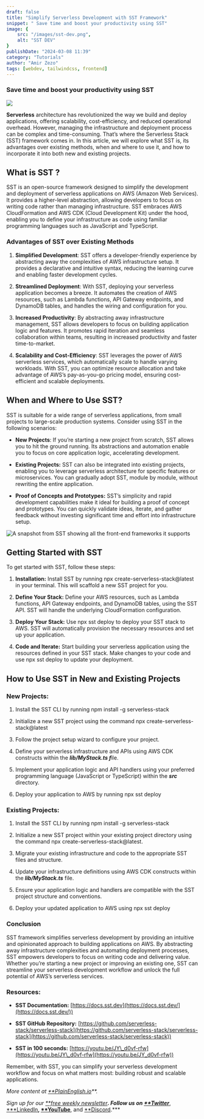 ```yaml
---
draft: false
title: "Simplify Serverless Development with SST Framework"
snippet: " Save time and boost your productivity using SST"
image: {
    src: "/images/sst-dev.png",
    alt: "SST DEV"
}
publishDate: "2024-03-08 11:39"
category: "Tutorials"
author: "Amir Zezo"
tags: [webdev, tailwindcss, frontend]
---
```


### Save time and boost your productivity using SST

![](/images/sst-dev.png)

**Serverless** architecture has revolutionized the way we build and deploy applications, offering scalability, cost-efficiency, and reduced operational overhead. However, managing the infrastructure and deployment process can be complex and time-consuming. That’s where the Serverless Stack (SST) framework comes in. In this article, we will explore what SST is, its advantages over existing methods, when and where to use it, and how to incorporate it into both new and existing projects.

## What is SST ?

SST is an open-source framework designed to simplify the development and deployment of serverless applications on AWS (Amazon Web Services). It provides a higher-level abstraction, allowing developers to focus on writing code rather than managing infrastructure. SST embraces AWS CloudFormation and AWS CDK (Cloud Development Kit) under the hood, enabling you to define your infrastructure as code using familiar programming languages such as JavaScript and TypeScript.

### Advantages of SST over Existing Methods

 1. **Simplified Development**: SST offers a developer-friendly experience by abstracting away the complexities of AWS infrastructure setup. It provides a declarative and intuitive syntax, reducing the learning curve and enabling faster development cycles.
 
2. **Streamlined Deployment**: With SST, deploying your serverless application becomes a breeze. It automates the creation of AWS resources, such as Lambda functions, API Gateway endpoints, and DynamoDB tables, and handles the wiring and configuration for you.
 
3. **Increased Productivity**: By abstracting away infrastructure management, SST allows developers to focus on building application logic and features. It promotes rapid iteration and seamless collaboration within teams, resulting in increased productivity and faster time-to-market.
 
4. **Scalability and Cost-Efficiency**: SST leverages the power of AWS serverless services, which automatically scale to handle varying workloads. With SST, you can optimize resource allocation and take advantage of AWS’s pay-as-you-go pricing model, ensuring cost-efficient and scalable deployments.

## When and Where to Use SST?

SST is suitable for a wide range of serverless applications, from small projects to large-scale production systems. Consider using SST in the following scenarios:

* **New Projects**: If you’re starting a new project from scratch, SST allows you to hit the ground running. Its abstractions and automation enable you to focus on core application logic, accelerating development.

* **Existing Projects:** SST can also be integrated into existing projects, enabling you to leverage serverless architecture for specific features or microservices. You can gradually adopt SST, module by module, without rewriting the entire application.

* **Proof of Concepts and Prototypes:** SST’s simplicity and rapid development capabilities make it ideal for building a proof of concept and prototypes. You can quickly validate ideas, iterate, and gather feedback without investing significant time and effort into infrastructure setup.

![A snapshot from SST showing all the front-end frameworks it supports](/images/sst-screenshot.png)

## Getting Started with SST

To get started with SST, follow these steps:

1. **Installation:** Install SST by running npx create-serverless-stack@latest in your terminal. This will scaffold a new SST project for you.
 
2. **Define Your Stack:** Define your AWS resources, such as Lambda functions, API Gateway endpoints, and DynamoDB tables, using the SST API. SST will handle the underlying CloudFormation configuration.
 
3. **Deploy Your Stack:** Use npx sst deploy to deploy your SST stack to AWS. SST will automatically provision the necessary resources and set up your application.
 
4. **Code and Iterate:** Start building your serverless application using the resources defined in your SST stack. Make changes to your code and use npx sst deploy to update your deployment.

## How to Use SST in New and Existing Projects

### New Projects:

 1. Install the SST CLI by running npm install -g serverless-stack

 2. Initialize a new SST project using the command npx create-serverless-stack@latest

 3. Follow the project setup wizard to configure your project.

 4. Define your serverless infrastructure and APIs using AWS CDK constructs within the ***lib/MyStack.ts f***ile.

 5. Implement your application logic and API handlers using your preferred programming language (JavaScript or TypeScript) within the ***src*** directory.

 6. Deploy your application to AWS by running npx sst deploy

### Existing Projects:

 1. Install the SST CLI by running npm install -g serverless-stack

 2. Initialize a new SST project within your existing project directory using the command npx create-serverless-stack@latest.

 3. Migrate your existing infrastructure and code to the appropriate SST files and structure.

 4. Update your infrastructure definitions using AWS CDK constructs within the ***lib/MyStack.ts*** file.

 5. Ensure your application logic and handlers are compatible with the SST project structure and conventions.

 6. Deploy your updated application to AWS using npx sst deploy

### Conclusion

SST framework simplifies serverless development by providing an intuitive and opinionated approach to building applications on AWS. By abstracting away infrastructure complexities and automating deployment processes, SST empowers developers to focus on writing code and delivering value. Whether you’re starting a new project or improving an existing one, SST can streamline your serverless development workflow and unlock the full potential of AWS’s serverless services.

### Resources:

* **SST Documentation:** [https://docs.sst.dev](https://docs.sst.dev/](https://docs.sst.dev/))

* **SST GitHub Repository:** [https://github.com/serverless-stack/serverless-stack](https://github.com/serverless-stack/serverless-stack](https://github.com/serverless-stack/serverless-stack))

* **SST in 100 seconds:** [https://youtu.be/JY\_d0vf-rfw](https://youtu.be/JY\_d0vf-rfw](https://youtu.be/JY_d0vf-rfw))

Remember, with SST, you can simplify your serverless development workflow and focus on what matters most: building robust and scalable applications.

*More content at [**PlainEnglish.io](https://plainenglish.io/)**.*

*Sign up for our [**free weekly newsletter](http://newsletter.plainenglish.io/)**. Follow us on [**Twitter](https://twitter.com/inPlainEngHQ)***, [***LinkedIn](https://www.linkedin.com/company/inplainenglish/)**, [**YouTube](https://www.youtube.com/channel/UCtipWUghju290NWcn8jhyAw)**, and [**Discord](https://discord.gg/GtDtUAvyhW).***
